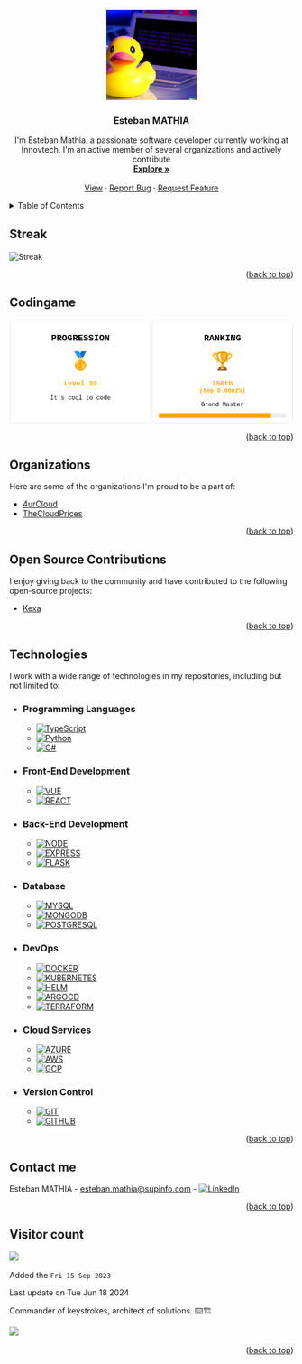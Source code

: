 <div id="top"></div>


<!-- PROJECT LOGO -->
<br />
<div align="center">
  <a href="https://github.com/estebanmathia/MyREADME">
    <img src="./images/pp.png" alt="Profile Picture" width="160" height="160">
  </a>

<h3 align="center">Esteban MATHIA</h3>
  <p align="center">
    I'm Esteban Mathia, a passionate software developer currently working at Innovtech. I'm an active member of several organizations and actively contribute
    <br />
    <a href="https://github.com/estebanmathia/MyREADME"><strong>Explore »</strong></a>
    <br />
    <br />
    <a href="https://github.com/estebanmathia/MyREADME">View</a>
    ·
    <a href="https://github.com/estebanmathia/MyREADME/issues">Report Bug</a>
    ·
    <a href="https://github.com/estebanmathia/MyREADME/issues">Request Feature</a>
  </p>
</div>

<!-- TABLE OF CONTENTS -->
<details>
  <summary>Table of Contents</summary>
  <ol>
    <li>
      <a href="#streak">Streak</a>
    </li>
    <li>
      <a href="#codingame">Codingame</a>
    </li>
    <li>
      <a href="#organizations">Organizations</a>
    </li>
    <li>
      <a href="#open-source-contributions">Open Source Contributions</a>
    </li>
    <li>
        <a href="#technologies">Technologies</a>
        <ul>
            <li><a href="#programming-languages">Programming Languages</a></li>
            <li><a href="#front-end-development">Front-End Development</a></li>
            <li><a href="#back-end-development">Back-End Development</a></li>
            <li><a href="#database">Database</a></li>
            <li><a href="#devops">DevOps</a></li>
            <li><a href="#cloud-services">Cloud Services</a></li>
            <li><a href="#version-control">Version Control</a></li>
        </ul>
    </li>
    <li><a href="#contact-me">Contact Me</a></li>
    <li><a href="#visitor-count">Visitor count</a></li>
  </ol>
</details>

## Streak

<img src="https://github-readme-streak-stats.herokuapp.com/?user=estebanmathia&theme=gruvbox&hide_border=true" alt="Streak"  align="center"/>

<p align="right">(<a href="#top">back to top</a>)</p>

## Codingame

<a href="https://www.codingame.com/profile/5188bb237cbb02e049ab6edb8fc18d8b1763755">
<div style="display: flex; justify-content: space-around; font-family: Courier;">
  <img src="./images/cg.png" alt="Codingame Stat" align="center"/>
</div>
</a>

<p align="right">(<a href="#top">back to top</a>)</p>

## Organizations
Here are some of the organizations I'm proud to be a part of:
- [4urCloud](https://github.com/4urcloud)
- [TheCloudPrices](https://github.com/thecloudprices)

<p align="right">(<a href="#top">back to top</a>)</p>

## Open Source Contributions
I enjoy giving back to the community and have contributed to the following open-source projects:
- [Kexa](https://github.com/4urcloud/Kexa)

<p align="right">(<a href="#top">back to top</a>)</p>

## Technologies

I work with a wide range of technologies in my repositories, including but not limited to:

<div id="programming-languages"></div>

- ### Programming Languages
    - [![TypeScript][ts-shield]](https://www.typescriptlang.org/docs/)
    - [![Python][python-shield]](https://www.typescriptlang.org/docs/)
    - [![C#][C#-shield]](https://learn.microsoft.com/fr-fr/dotnet/csharp/)

<div id="front-end-development"></div>

- ### Front-End Development
    - [![VUE][VUE-shield]](https://vuejs.org/)
    - [![REACT][REACT-shield]](https://fr.legacy.reactjs.org/)

<div id="back-end-development"></div>

- ### Back-End Development
    - [![NODE][NODE-shield]](https://nodejs.org/fr)
    - [![EXPRESS][EXPRESS-shield]](https://expressjs.com/fr/)
    - [![FLASK][FLASK-shield]](https://flask.palletsprojects.com/en/2.3.x/)

<div id="database"></div>

- ### Database
    - [![MYSQL][MYSQL-shield]](https://www.mysql.com/fr/)
    - [![MONGODB][MONGODB-shield]](https://www.mongodb.com/fr-fr)
    - [![POSTGRESQL][POSTGRESQL-shield]](https://www.postgresql.org/)

<div id="devops"></div>

- ### DevOps
    - [![DOCKER][DOCKER-shield]](https://www.docker.com/)
    - [![KUBERNETES][KUBERNETES-shield]](https://kubernetes.io/fr/)
    - [![HELM][HELM-shield]](https://helm.sh/)
    - [![ARGOCD][ARGOCD-shield]](https://argo-cd.readthedocs.io/en/stable/)
    - [![TERRAFORM][TERRAFORM-shield]](https://www.terraform.io/)

<div id="cloud-services"></div>

- ### Cloud Services
    - [![AZURE][AZURE-shield]](https://azure.microsoft.com/fr-fr/free/search/)
    - [![AWS][AWS-shield]](https://aws.amazon.com/fr/free/)
    - [![GCP][GCP-shield]](https://cloud.google.com/gcp/)

<div id="version-control"></div>

- ### Version Control
    - [![GIT][GIT-shield]](https://github.com/)
    - [![GITHUB][GITHUB-shield]](https://github.com/)

<p align="right">(<a href="#top">back to top</a>)</p>

## Contact me

Esteban MATHIA - [esteban.mathia@supinfo.com](mailto:esteban.mathia@supinfo.com) - [![LinkedIn][linkedin-shield]](https://www.linkedin.com/in/esteban-mathia-aa21801ba/)

<p align="right">(<a href="#top">back to top</a>)</p>

## Visitor count

<img src="https://profile-counter.glitch.me/estebanmathia/count.svg" />

Added the `Fri 15 Sep 2023`

Last update on Tue Jun 18 2024

Commander of keystrokes, architect of solutions. ⌨️🏗️

<img src="https://img.shields.io/badge/Made%20with-Markdown-1f425f.svg" />

<p align="right">(<a href="#top">back to top</a>)</p>

[linkedin-shield]: https://img.shields.io/badge/-LinkedIn-black.svg?style=for-the-badge&logo=linkedin&colorB=555
[ts-shield]: https://img.shields.io/badge/TypeScript-007ACC?style=for-the-badge&logo=typescript&logoColor=white
[python-shield]: https://img.shields.io/badge/Python-3776AB?style=for-the-badge&logo=python&logoColor=white
[C#-shield]: https://img.shields.io/badge/C%23-239120?style=for-the-badge&logo=c-sharp&logoColor=white
[HTML-shield]: https://img.shields.io/badge/HTML5-E34F26?style=for-the-badge&logo=html5&logoColor=white
[CSS-shield]: https://img.shields.io/badge/CSS3-1572B6?style=for-the-badge&logo=css3&logoColor=white
[REACT-shield]: https://img.shields.io/badge/React-20232A?style=for-the-badge&logo=react&logoColor=61DAFB
[VUE-shield]: https://img.shields.io/badge/Vue.js-35495E?style=for-the-badge&logo=vue.js&logoColor=4FC08D
[NODE-shield]: https://img.shields.io/badge/Node.js-43853D?style=for-the-badge&logo=node.js&logoColor=white
[EXPRESS-shield]: https://img.shields.io/badge/Express.js-404D59?style=for-the-badge
[FLASK-shield]: https://img.shields.io/badge/Flask-000000?style=for-the-badge&logo=flask&logoColor=white
[MYSQL-shield]:https://img.shields.io/badge/MySQL-00000F?style=for-the-badge&logo=mysql&logoColor=white
[MONGODB-shield]:https://img.shields.io/badge/MongoDB-4EA94B?style=for-the-badge&logo=mongodb&logoColor=white
[POSTGRESQL-shield]:https://img.shields.io/badge/PostgreSQL-316192?style=for-the-badge&logo=postgresql&logoColor=white
[DOCKER-shield]: https://img.shields.io/badge/DOCKER-2596be?style=for-the-badge
[KUBERNETES-shield]: https://img.shields.io/badge/KUBERNETES-346ce4?style=for-the-badge
[HELM-shield]: https://img.shields.io/badge/HELM-2596be?style=for-the-badge
[ARGOCD-shield]: https://img.shields.io/badge/ARGOCD-fb733c?style=for-the-badge
[TERRAFORM-shield]: https://img.shields.io/badge/TERRAFORM-5c44ec?style=for-the-badge
[AZURE-shield]: https://img.shields.io/badge/Microsoft_Azure-0089D6?style=for-the-badge&logo=microsoft-azure&logoColor=white
[AWS-shield]: https://img.shields.io/badge/Amazon_AWS-FF9900?style=for-the-badge&logo=amazonaws&logoColor=white
[GCP-shield]: https://img.shields.io/badge/Google_Cloud-4285F4?style=for-the-badge&logo=google-cloud&logoColor=white
[GIT-shield]:https://img.shields.io/badge/GIT-E44C30?style=for-the-badge&logo=git&logoColor=white
[GITHUB-shield]: https://img.shields.io/badge/GitHub_Actions-2088FF?style=for-the-badge&logo=github-actions&logoColor=white
